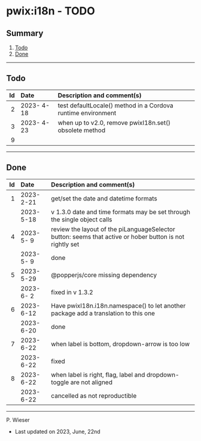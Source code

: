 # pwix:i18n - TODO

## Summary

1. [Todo](#todo)
2. [Done](#done)

---
## Todo

|   Id | Date       | Description and comment(s) |
| ---: | :---       | :---                       |
|    2 | 2023- 4-18 | test defaultLocale() method in a Cordova runtime environment |
|    3 | 2023- 4-23 | when up to v2.0, remove pwixI18n.set() obsolete method |
|    9 |  |  |

---
## Done

|   Id | Date       | Description and comment(s) |
| ---: | :---       | :---                       |
|    1 | 2023- 2-21 | get/set the date and datetime formats |
|      | 2023- 5-18 | v 1.3.0 date and time formats may be set through the single object calls |
|    4 | 2023- 5- 9 | review the layout of the piLanguageSelector button: seems that active or hober button is not rightly set |
|      | 2023- 5- 9 | done |
|    5 | 2023- 5-29 | @popperjs/core missing dependency |
|      | 2023- 6- 2 | fixed in v 1.3.2 |
|    6 | 2023- 6-12 | Have pwixI18n.i18n.namespace() to let another package add a translation to this one |
|      | 2023- 6-20 | done |
|    7 | 2023- 6-22 | when label is bottom, dropdown-arrow is too low |
|      | 2023- 6-22 | fixed |
|    8 | 2023- 6-22 | when label is right, flag, label and dropdown-toggle are not aligned |
|      | 2023- 6-22 | cancelled as not reproductible |

---
P. Wieser
- Last updated on 2023, June, 22nd
